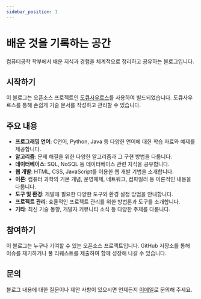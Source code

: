 ```yaml
---
sidebar_position: 1
---
```


# 배운 것을 기록하는 공간

컴퓨터공학 학부에서 배운 지식과 경험을 체계적으로 정리하고 공유하는 블로그입니다.

## 시작하기

이 블로그는 오픈소스 프로젝트인 [도큐사우르스](https://docusaurus.io/)를 사용하여 빌드되었습니다. 도큐사우르스를 통해 손쉽게 기술 문서를 작성하고 관리할 수 있습니다.

## 주요 내용

- **프로그래밍 언어**: C언어, Python, Java 등 다양한 언어에 대한 학습 자료와 예제를 제공합니다.
- **알고리즘**: 문제 해결을 위한 다양한 알고리즘과 그 구현 방법을 다룹니다.
- **데이터베이스**: SQL, NoSQL 등 데이터베이스 관련 지식을 공유합니다.
- **웹 개발**: HTML, CSS, JavaScript를 이용한 웹 개발 기법을 소개합니다.
- **이론**: 컴퓨터 과학의 기본 개념, 운영체제, 네트워크, 컴파일러 등 이론적인 내용을 다룹니다.
- **도구 및 환경**: 개발에 필요한 다양한 도구와 환경 설정 방법을 안내합니다.
- **프로젝트 관리**: 효율적인 프로젝트 관리를 위한 방법론과 도구를 소개합니다.
- **기타**: 최신 기술 동향, 개발자 커뮤니티 소식 등 다양한 주제를 다룹니다.

## 참여하기

이 블로그는 누구나 기여할 수 있는 오픈소스 프로젝트입니다.
GitHub 저장소를 통해 이슈를 제기하거나 풀 리퀘스트를 제출하여 함께 성장해 나갈 수 있습니다.

## 문의

블로그 내용에 대한 질문이나 제안 사항이 있으시면 언제든지 [이메일](tmdgy9272@gmail.com)로 문의해 주세요.
